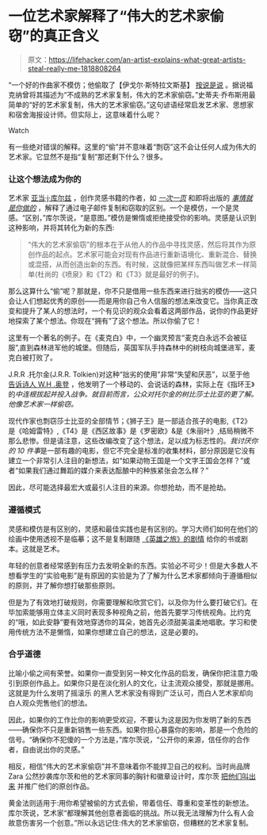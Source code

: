 # 一位艺术家解释了“伟大的艺术家偷窃”的真正含义

> 原文：<https://lifehacker.com/an-artist-explains-what-great-artists-steal-really-me-1818808264>

“一个好的作曲家不模仿；他偷取了【伊戈尔·斯特拉文斯基】 [按说是说](https://quoteinvestigator.com/2013/03/06/artists-steal/) 。据说福克纳曾将其描述为“不成熟的艺术家复制，伟大的艺术家偷窃。”史蒂夫·乔布斯用最简单的“好的艺术家复制，伟大的艺术家偷窃。”这句谚语经常启发艺术家、思想家和宿舍海报设计师。但实际上，这意味着什么呢？ 

Watch

有一些绝对错误的解释。这里的“偷”并不意味着“剽窃”这不会让任何人成为伟大的艺术家。它显然不是指“复制”那还剩下什么？很多。

### 让这个想法成为你的

艺术家 [亚当·j·库尔兹](http://www.adamjkurtz.com/) ，创作灵感书籍的作者，如 [*一次一页*](https://www.amazon.com/Page-Time-Daily-Creative-Companion/dp/0399167358/ref=asap_bc?asc_campaign=InlineText&asc_refurl=https://lifehacker.com/an-artist-explains-what-great-artists-steal-really-me-1818808264&asc_source=&ie=UTF8&tag=kinjalifehackerlink-20) 和即将出版的 [*事情就是你做的*](https://www.amazon.com/Things-Are-What-Make-Them/dp/0143131516?asc_campaign=InlineText&asc_refurl=https://lifehacker.com/an-artist-explains-what-great-artists-steal-really-me-1818808264&asc_source=&tag=kinjalifehackerlink-20) ，解释了通过电子邮件复制和窃取的区别。一个是模仿，一个是灵感。“区别，”库尔茨说，“是意图。”模仿是懒惰或拒绝接受你的影响。灵感是认识到这种影响，并将其转化为新的东西:

> “伟大的艺术家偷窃”的根本在于从他人的作品中寻找灵感，然后将其作为原创作品的起点。艺术家可能会对现有作品进行重新语境化、重新混合、替换或混搭，从而创造出新的东西。有时候，这就像把某样东西叫做艺术一样简单(杜尚的《喷泉》和《T2》和《T3》就是最好的例子)。

那么这算什么“偷”呢？那就是，你不只是借用一些东西来进行拙劣的模仿——这只会让人们想起优秀的原创——而是用你自己令人信服的想法来改变它。当你真正改变和提升了某人的想法时，一个有见识的观众会看着这两部作品，说你的作品更好地探索了某个想法。你现在“拥有”了这个想法。所以你偷了它！

这里有一个著名的例子。在《麦克白》中，一个幽灵预言“麦克白永远不会被征服”,直到森林进军他的城堡。但随后，英国军队手持森林中的树枝向城堡进军，麦克白被打败了。

J.R.R .托尔金(J.R.R. Tolkien)对这种“拙劣的使用”非常“失望和厌恶”，以至于他 [告诉诗人 W.H .奥登](http://www.tolkienestate.com/en/writing/letters/letter-163-to-wh-auden.html) ，他发明了一个移动的、会说话的森林，实际上在《指环王》的*中连根拔起并投入战争。就目前而言，公众对托尔金的树比莎士比亚的更了解。他像艺术家一样偷窃。*

现代作家也剽窃莎士比亚的全部情节；《狮子王》是一部适合孩子的电影,《T2》是《哈姆雷特》,《T4》是《西区故事》是《罗密欧》&是《朱丽叶》,结局稍微不那么悲惨。但是请注意，这些改编改变了这个想法，足以成为标志性的。*我讨厌你的 10 件事*是一部有趣的电影，但它不完全是标准的收集材料，部分原因是它没有建立一个非常引人注目的新想法，如“如果动物王国是一个文字王国会怎样？”或者“如果我们通过舞蹈的媒介来表达酝酿中的种族紧张会怎么样？”

因此，尽可能选择最宏大或最引人注目的来源。你想抢劫，而不是抢劫。

### 遵循模式

灵感和模仿是有区别的，灵感和最佳实践也是有区别的。学习大师们如何在他们的绘画中使用透视不是临摹；这不是复制跟随 [《英雄之旅》的剧情](https://sploid.gizmodo.com/the-12-steps-that-basically-every-hero-in-a-movie-goes-1734258433) 给你的书或剧本。这就是艺术。

年轻的创意者经常感到有压力去发明全新的东西。实验必不可少！但是大多数人不想看学生的“实验电影”是有原因的实验是为了了解为什么艺术家都倾向于遵循相似的原则，并了解你想打破那些原则。

但是为了有效地打破规则，你需要理解和欣赏它们，以及你为什么要打破它们。在毕加索能够用立体主义同时表现多种视角之前，他首先要学习传统视角。比约克的“哦，如此安静”要有效地穿透你的耳朵，她首先必须甜美温柔地唱歌。学习和使用传统方法不是懒惰，如果你想建立自己的想法，这是必要的。

### 合乎道德

比喻小偷之间有荣誉。如果你一直受到另一种文化作品的启发，确保你把注意力吸引到原创作品上。如果你只是在淡化别人的文化，让主流观众接受，那就是挪用。这就是为什么发明了摇滚乐 的黑人艺术家没有得到广泛认可，而白人艺术家却向白人观众兜售他们的想法。

因此，如果你的工作比你的影响更受欢迎，不要认为这是因为你发明了新的东西——确保你不只是重新销售一些东西。如果你担心暴露你的影响，那是一个危险的信号。“确保你不犯傻的一个方法是，”库尔茨说，“公开你的来源，信任你的合作者，自由说出你的灵感。”

相反，相信“伟大的艺术家偷窃”并不意味着你不能捍卫自己的权利。当时尚品牌 Zara 公然抄袭库尔茨和他的艺术家同事的胸针和徽章设计时，库尔茨 [把他们叫出来](http://shoparttheft.com/) 并推广他们的原创作品。

黄金法则适用于:用你希望被偷的方式去偷，带着信任、尊重和变革性的新想法。库尔茨说，艺术家“都理解其他创意者面临的挑战。所以我无法理解为什么有人会故意伤害另一个创意。”所以永远记住:伟大的艺术家偷窃，但糟糕的艺术家复制。